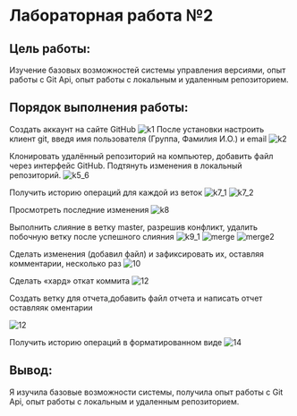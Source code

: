 # Лабораторная работа №2
## Цель работы:
Изучение базовых возможностей системы
управления версиями, опыт работы с Git Api, опыт работы с локальным и
удаленным репозиторием. 
## Порядок выполнения работы:
Создать аккаунт на сайте GitHub
![k1]()
После установки настроить клиент git, введя имя пользователя (Группа, Фамилия И.О.) и email
![k2]()

Клонировать удалённый репозиторий на компьютер, добавить файл через интерфейс GitHub. Подтянуть изменения в
локальный репозиторий. 
![k5_6]()

Получить историю операций для каждой из веток
![k7_1]()
![k7_2]()

Просмотреть последние изменения
![k8]()

Выполнить слияние в ветку master, разрешив конфликт, удалить побочную ветку после успешного слияния
![k9_1]()
![merge]()
![merge2]()

Сделать изменения (добавил файл) и зафиксировать их, оставляя комментарии, несколько раз 
![10]()

Сделать «хард» откат коммита
![12]()

Создать ветку для отчета,добавить файл отчета и написать отчет оставляяк оментарии

![12]()


Получить историю операций в форматированном виде
![14]()

## Вывод:
Я изучила базовые возможности системы, получила опыт работы с Git Api, опыт работы с локальным и
удаленным репозиторием.